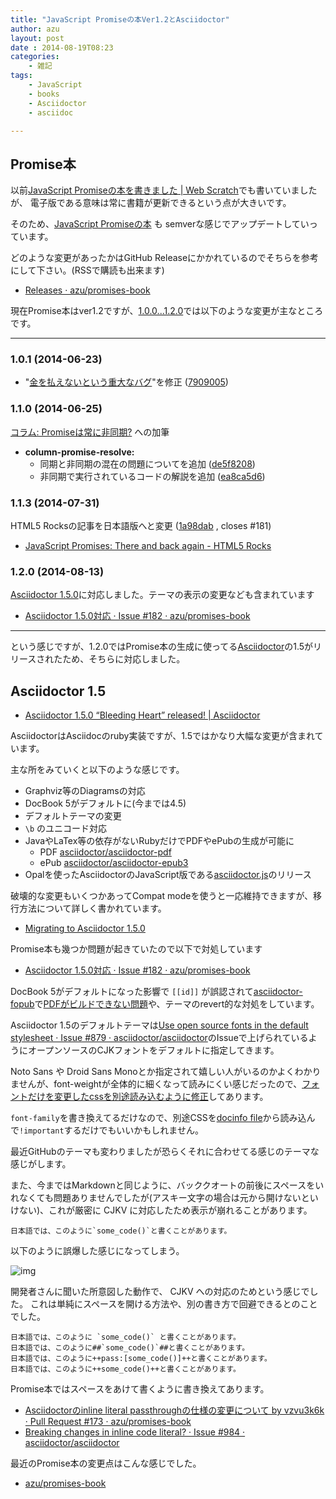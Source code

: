 ```yaml
---
title: "JavaScript Promiseの本Ver1.2とAsciidoctor"
author: azu
layout: post
date : 2014-08-19T08:23
categories:
    - 雑記
tags:
    - JavaScript
    - books
    - Asciidoctor
    - asciidoc

---
```


## Promise本

以前[JavaScript Promiseの本を書きました | Web Scratch](http://efcl.info/2014/0623/res3943/ "JavaScript Promiseの本を書きました | Web Scratch")でも書いていましたが、
電子版である意味は常に書籍が更新できるという点が大きいです。

そのため、[JavaScript Promiseの本](http://azu.github.io/promises-book/ "JavaScript Promiseの本") も
semverな感じでアップデートしていっています。

どのような変更があったかはGitHub Releaseにかかれているのでそちらを参考にして下さい。(RSSで購読も出来ます)

- [Releases · azu/promises-book](https://github.com/azu/promises-book/releases "Releases · azu/promises-book")

現在Promise本はver1.2ですが、[1.0.0...1.2.0](https://github.com/azu/promises-book/compare/1.0.0...1.2.0 "Comparing 1.0.0...1.2.0 · azu/promises-book")では以下のような変更が主なところです。

----

### 1.0.1 (2014-06-23)

* "[金を払えないという重大なバグ](https://twitter.com/yuya_takeyama/status/480969917496176641)"を修正 ([7909005](https://github.com/azu/promises-book/commit/790900504cdf4368e424e695c4cde39d7d015b94 "7909005"))

### 1.1.0 (2014-06-25)

[コラム: Promiseは常に非同期?](http://azu.github.io/promises-book/#promise-is-always-async "コラム: Promiseは常に非同期?") への加筆

* **column-promise-resolve:**
  * 同期と非同期の混在の問題についてを追加 ([de5f8208](https://github.com/azu/promises-book/commit/de5f82082909484155d8aa94005b676a9f65c2e2))
  * 非同期で実行されているコードの解説を追加 ([ea8ca5d6](https://github.com/azu/promises-book/commit/ea8ca5d6f38ae8fde5d9f1b4e4b7521c1b261e63))

### 1.1.3 (2014-07-31)

HTML5 Rocksの記事を日本語版へと変更 ([1a98dab](https://github.com/azu/promises-book/commit/1a98dabeb5f80ad7cea05a0e79da3e36c5cf8c3e "1a98dab") , closes #181)

- [JavaScript Promises: There and back again - HTML5 Rocks](http://www.html5rocks.com/ja/tutorials/es6/promises/ "JavaScript Promises: There and back again - HTML5 Rocks")

### 1.2.0 (2014-08-13)

[Asciidoctor 1.5.0](http://asciidoctor.org/news/2014/08/12/asciidoctor-1-5-0-released/ "Asciidoctor 1.5.0")に対応しました。テーマの表示の変更なども含まれています

- [Asciidoctor 1.5.0対応 · Issue #182 · azu/promises-book](https://github.com/azu/promises-book/issues/182 "Asciidoctor 1.5.0対応 · Issue #182 · azu/promises-book")

----

という感じですが、1.2.0ではPromise本の生成に使ってる[Asciidoctor](http://asciidoctor.org/ "Asciidoctor")の1.5がリリースされたため、そちらに対応しました。

## Asciidoctor 1.5

- [Asciidoctor 1.5.0 “Bleeding Heart” released! | Asciidoctor](http://asciidoctor.org/news/2014/08/12/asciidoctor-1-5-0-released/ "Asciidoctor 1.5.0 “Bleeding Heart” released! | Asciidoctor")

AsciidoctorはAsciidocのruby実装ですが、1.5ではかなり大幅な変更が含まれています。

主な所をみていくと以下のような感じです。

- Graphviz等のDiagramsの対応
- DocBook 5がデフォルトに(今までは4.5)
- デフォルトテーマの変更
- `\b` のユニコード対応
- JavaやLaTex等の依存がないRubyだけでPDFやePubの生成が可能に
    - PDF [asciidoctor/asciidoctor-pdf](https://github.com/asciidoctor/asciidoctor-pdf "asciidoctor/asciidoctor-pdf")
    - ePub [asciidoctor/asciidoctor-epub3](https://github.com/asciidoctor/asciidoctor-epub3 "asciidoctor/asciidoctor-epub3")
- Opalを使ったAsciidoctorのJavaScript版である[asciidoctor.js](https://github.com/asciidoctor/asciidoctor.js "asciidoctor.js")のリリース

破壊的な変更もいくつかあってCompat modeを使うと一応維持できますが、移行方法について詳しく書かれています。

- [Migrating to Asciidoctor 1.5.0](http://asciidoctor.org/docs/migration/ "Migrating to Asciidoctor 1.5.0")

Promise本も幾つか問題が起きていたので以下で対処しています

- [Asciidoctor 1.5.0対応 · Issue #182 · azu/promises-book](https://github.com/azu/promises-book/issues/182 "Asciidoctor 1.5.0対応 · Issue #182 · azu/promises-book")

DocBook 5がデフォルトになった影響で `[[id]]` が誤認されて[asciidoctor-fopub](https://github.com/asciidoctor/asciidoctor-fopub "asciidoctor-fopub")で[PDFがビルドできない問題](https://github.com/azu/promises-book/commit/3e57e37f89af50cd01dca4c4ada30afc05c3c5df "PDFがビルドできない問題")や、テーマのrevert的な対処をしています。

Asciidoctor 1.5のデフォルトテーマは[Use open source fonts in the default stylesheet · Issue #879 · asciidoctor/asciidoctor](https://github.com/asciidoctor/asciidoctor/issues/879 "Use open source fonts in the default stylesheet · Issue #879 · asciidoctor/asciidoctor")のIssueで上げられているようにオープンソースのCJKフォントをデフォルトに指定してきます。

Noto Sans や Droid Sans Monoとか指定されて嬉しい人がいるのかよくわかりませんが、font-weightが全体的に細くなって読みにくい感じだったので、[フォントだけを変更したcssを別途読み込むように修正](https://github.com/azu/promises-book/commit/3ca8267caa29e4937f84a4f2ec46bb62b980bbed "style(html): Asciidoctor 1.5.0のデフォルトテーマを変更 · 3ca8267 · azu/promises-book")してあります。

`font-family`を書き換えてるだけなので、別途CSSを[docinfo file](http://asciidoctor.org/docs/user-manual/#docinfo-attributes-and-file-names "docinfo file")から読み込んで`!important`するだけでもいいかもしれません。

最近GitHubのテーマも変わりましたが恐らくそれに合わせてる感じのテーマな感じがします。

また、今まではMarkdownと同じように、バッククオートの前後にスペースをいれなくても問題ありませんでしたが(アスキー文字の場合は元から開けないといけない)、これが厳密に CJKV に対応したため表示が崩れることがあります。

```
日本語では、このように`some_code()`と書くことがあります。
```

以下のように誤爆した感じになってしまう。

![img](https://cloud.githubusercontent.com/assets/2227862/3387643/17fd2ab8-fc80-11e3-93a8-126e660fce4d.png)

開発者さんに聞いた所意図した動作で、 CJKV への対応のためという感じでした。
これは単純にスペースを開ける方法や、別の書き方で回避できるとのことでした。

```
日本語では、このように `some_code()` と書くことがあります。
日本語では、このように##`some_code()`##と書くことがあります。
日本語では、このように++pass:[some_code()]++と書くことがあります。
日本語では、このように++some_code()++と書くことがあります。
```

Promise本ではスペースをあけて書くように書き換えてあります。

- [Asciidoctorのinline literal passthroughの仕様の変更について by vzvu3k6k · Pull Request #173 · azu/promises-book](https://github.com/azu/promises-book/pull/173 "Asciidoctorのinline literal passthroughの仕様の変更について by vzvu3k6k · Pull Request #173 · azu/promises-book")
- [Breaking changes in inline code literal? · Issue #984 · asciidoctor/asciidoctor](https://github.com/asciidoctor/asciidoctor/issues/984#issuecomment-47624565 "Breaking changes in inline code literal? · Issue #984 · asciidoctor/asciidoctor")

最近のPromise本の変更点はこんな感じでした。

- [azu/promises-book](https://github.com/azu/promises-book "azu/promises-book")
